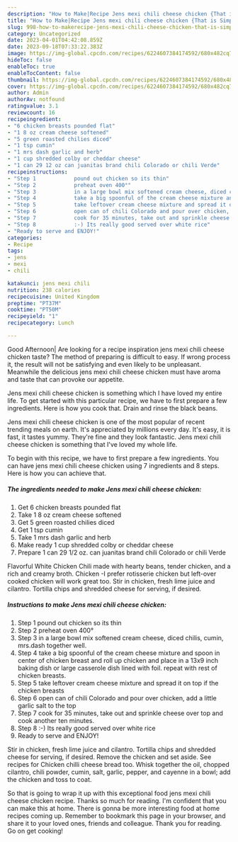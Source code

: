 ```yaml
---
description: "How to Make|Recipe Jens mexi chili cheese chicken {That is Simple"
title: "How to Make|Recipe Jens mexi chili cheese chicken {That is Simple"
slug: 998-how-to-makerecipe-jens-mexi-chili-cheese-chicken-that-is-simple
category: Uncategorized
date: 2023-04-01T04:42:08.859Z
date: 2023-09-18T07:33:22.383Z
image: https://img-global.cpcdn.com/recipes/6224607384174592/680x482cq70/jens-mexi-chili-cheese-chicken-recipe-main-photo.jpg
hideToc: false
enableToc: true
enableTocContent: false
thumbnail: https://img-global.cpcdn.com/recipes/6224607384174592/680x482cq70/jens-mexi-chili-cheese-chicken-recipe-main-photo.jpg
cover: https://img-global.cpcdn.com/recipes/6224607384174592/680x482cq70/jens-mexi-chili-cheese-chicken-recipe-main-photo.jpg
author: Admin
authorAv: notfound
ratingvalue: 3.1
reviewcount: 16
recipeingredient:
- "6 chicken breasts pounded flat"
- "1 8 oz cream cheese softened"
- "5 green roasted chilies diced"
- "1 tsp cumin"
- "1 mrs dash garlic and herb"
- "1 cup shredded colby or cheddar cheese"
- "1 can 29 12 oz can juanitas brand chili Colorado or chili Verde"
recipeinstructions:
- "Step 1            pound out chicken so its thin"
- "Step 2            preheat oven 400°"
- "Step 3            in a large bowl mix softened cream cheese, diced chilis, cumin, mrs.dash together well."
- "Step 4            take a big spoonful of the cream cheese mixture and spoon in center of chicken breast and roll up chicken and place in a 13x9 inch baking dish or large casserole dish lined with foil. repeat with rest of chicken breasts."
- "Step 5            take leftover cream cheese mixture and spread it on top if the chicken breasts"
- "Step 6            open can of chili Colorado and pour over chicken, add a little garlic salt to the top"
- "Step 7            cook for 35 minutes, take out and sprinkle cheese over top and cook another ten minutes."
- "Step 8            :-) Its really good served over white rice"
- "Ready to serve and ENJOY!"
categories:
- Recipe
tags:
- jens
- mexi
- chili

katakunci: jens mexi chili 
nutrition: 238 calories
recipecuisine: United Kingdom
preptime: "PT37M"
cooktime: "PT50M"
recipeyield: "1"
recipecategory: Lunch

---
```



Good Afternoon| Are looking for a recipe inspiration jens mexi chili cheese chicken taste? The method of preparing is difficult to easy. If wrong process it, the result will not be satisfying and even likely to be unpleasant. Meanwhile the delicious jens mexi chili cheese chicken must have aroma and taste that can provoke our appetite.





Jens mexi chili cheese chicken is something which I have loved my entire life. To get started with this particular recipe, we have to first prepare a few ingredients. Here is how you cook that. Drain and rinse the black beans.

Jens mexi chili cheese chicken is one of the most popular of recent trending meals on earth. It's appreciated by millions every day. It's easy, it is fast, it tastes yummy. They're fine and they look fantastic. Jens mexi chili cheese chicken is something that I've loved my whole life.


To begin with this recipe, we have to first prepare a few ingredients. You can have jens mexi chili cheese chicken using 7 ingredients and 8 steps. Here is how you can achieve that.

<!--inarticleads1-->

##### The ingredients needed to make Jens mexi chili cheese chicken:

1. Get 6 chicken breasts pounded flat
1. Take 1 8 oz cream cheese softened
1. Get 5 green roasted chilies diced
1. Get 1 tsp cumin
1. Take 1 mrs dash garlic and herb
1. Make ready 1 cup shredded colby or cheddar cheese
1. Prepare 1 can 29 1/2 oz. can juanitas brand chili Colorado or chili Verde


Flavorful White Chicken Chili made with hearty beans, tender chicken, and a rich and creamy broth. Chicken -I prefer rotisserie chicken but left-over cooked chicken will work great too. Stir in chicken, fresh lime juice and cilantro. Tortilla chips and shredded cheese for serving, if desired. 

<!--inarticleads2-->

##### Instructions to make Jens mexi chili cheese chicken:

1. Step 1            pound out chicken so its thin
1. Step 2            preheat oven 400°
1. Step 3            in a large bowl mix softened cream cheese, diced chilis, cumin, mrs.dash together well.
1. Step 4            take a big spoonful of the cream cheese mixture and spoon in center of chicken breast and roll up chicken and place in a 13x9 inch baking dish or large casserole dish lined with foil. repeat with rest of chicken breasts.
1. Step 5            take leftover cream cheese mixture and spread it on top if the chicken breasts
1. Step 6            open can of chili Colorado and pour over chicken, add a little garlic salt to the top
1. Step 7            cook for 35 minutes, take out and sprinkle cheese over top and cook another ten minutes.
1. Step 8            :-) Its really good served over white rice
1. Ready to serve and ENJOY!

Stir in chicken, fresh lime juice and cilantro. Tortilla chips and shredded cheese for serving, if desired. Remove the chicken and set aside. See recipes for Chicken chilli cheese bread too. Whisk together the oil, chopped cilantro, chili powder, cumin, salt, garlic, pepper, and cayenne in a bowl; add the chicken and toss to coat. 

So that is going to wrap it up with this exceptional food jens mexi chili cheese chicken recipe. Thanks so much for reading. I'm confident that you can make this at home. There is gonna be more interesting food at home recipes coming up. Remember to bookmark this page in your browser, and share it to your loved ones, friends and colleague. Thank you for reading. Go on get cooking!
